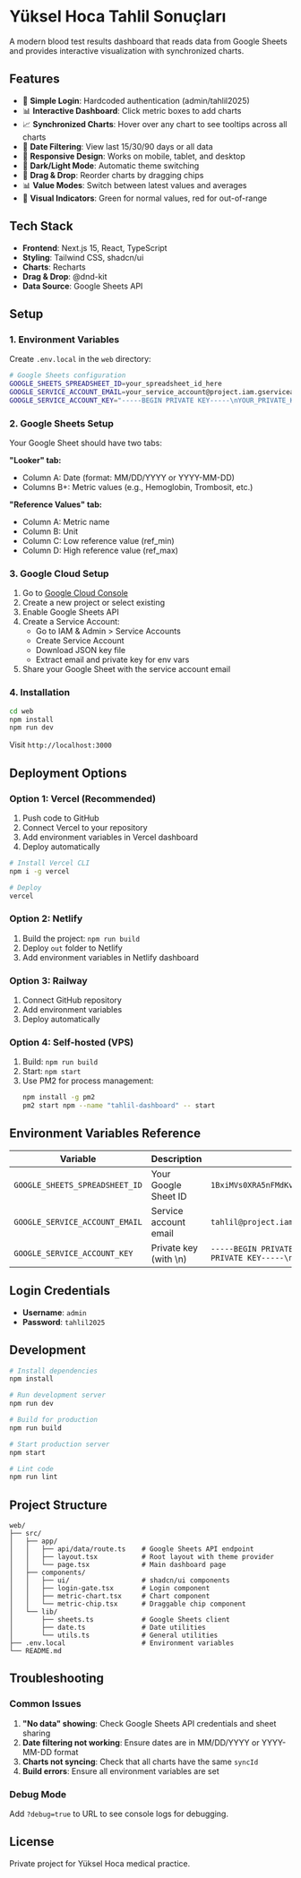 # Yüksel Hoca Tahlil Sonuçları

A modern blood test results dashboard that reads data from Google Sheets and provides interactive visualization with synchronized charts.

## Features

- 🔐 **Simple Login**: Hardcoded authentication (admin/tahlil2025)
- 📊 **Interactive Dashboard**: Click metric boxes to add charts
- 📈 **Synchronized Charts**: Hover over any chart to see tooltips across all charts
- 🎯 **Date Filtering**: View last 15/30/90 days or all data
- 📱 **Responsive Design**: Works on mobile, tablet, and desktop
- 🌙 **Dark/Light Mode**: Automatic theme switching
- 🔄 **Drag & Drop**: Reorder charts by dragging chips
- 📊 **Value Modes**: Switch between latest values and averages
- 🎨 **Visual Indicators**: Green for normal values, red for out-of-range

## Tech Stack

- **Frontend**: Next.js 15, React, TypeScript
- **Styling**: Tailwind CSS, shadcn/ui
- **Charts**: Recharts
- **Drag & Drop**: @dnd-kit
- **Data Source**: Google Sheets API

## Setup

### 1. Environment Variables

Create `.env.local` in the `web` directory:

```bash
# Google Sheets configuration
GOOGLE_SHEETS_SPREADSHEET_ID=your_spreadsheet_id_here
GOOGLE_SERVICE_ACCOUNT_EMAIL=your_service_account@project.iam.gserviceaccount.com
GOOGLE_SERVICE_ACCOUNT_KEY="-----BEGIN PRIVATE KEY-----\nYOUR_PRIVATE_KEY_HERE\n-----END PRIVATE KEY-----\n"
```

### 2. Google Sheets Setup

Your Google Sheet should have two tabs:

**"Looker" tab:**
- Column A: Date (format: MM/DD/YYYY or YYYY-MM-DD)
- Columns B+: Metric values (e.g., Hemoglobin, Trombosit, etc.)

**"Reference Values" tab:**
- Column A: Metric name
- Column B: Unit
- Column C: Low reference value (ref_min)
- Column D: High reference value (ref_max)

### 3. Google Cloud Setup

1. Go to [Google Cloud Console](https://console.cloud.google.com/)
2. Create a new project or select existing
3. Enable Google Sheets API
4. Create a Service Account:
   - Go to IAM & Admin > Service Accounts
   - Create Service Account
   - Download JSON key file
   - Extract email and private key for env vars
5. Share your Google Sheet with the service account email

### 4. Installation

```bash
cd web
npm install
npm run dev
```

Visit `http://localhost:3000`

## Deployment Options

### Option 1: Vercel (Recommended)

1. Push code to GitHub
2. Connect Vercel to your repository
3. Add environment variables in Vercel dashboard
4. Deploy automatically

```bash
# Install Vercel CLI
npm i -g vercel

# Deploy
vercel
```

### Option 2: Netlify

1. Build the project: `npm run build`
2. Deploy `out` folder to Netlify
3. Add environment variables in Netlify dashboard

### Option 3: Railway

1. Connect GitHub repository
2. Add environment variables
3. Deploy automatically

### Option 4: Self-hosted (VPS)

1. Build: `npm run build`
2. Start: `npm start`
3. Use PM2 for process management:
   ```bash
   npm install -g pm2
   pm2 start npm --name "tahlil-dashboard" -- start
   ```

## Environment Variables Reference

| Variable | Description | Example |
|----------|-------------|---------|
| `GOOGLE_SHEETS_SPREADSHEET_ID` | Your Google Sheet ID | `1BxiMVs0XRA5nFMdKvBdBZjgmUUqptlbs74OgvE2upms` |
| `GOOGLE_SERVICE_ACCOUNT_EMAIL` | Service account email | `tahlil@project.iam.gserviceaccount.com` |
| `GOOGLE_SERVICE_ACCOUNT_KEY` | Private key (with \n) | `-----BEGIN PRIVATE KEY-----\n...\n-----END PRIVATE KEY-----\n` |

## Login Credentials

- **Username**: `admin`
- **Password**: `tahlil2025`

## Development

```bash
# Install dependencies
npm install

# Run development server
npm run dev

# Build for production
npm run build

# Start production server
npm start

# Lint code
npm run lint
```

## Project Structure

```
web/
├── src/
│   ├── app/
│   │   ├── api/data/route.ts    # Google Sheets API endpoint
│   │   ├── layout.tsx           # Root layout with theme provider
│   │   └── page.tsx             # Main dashboard page
│   ├── components/
│   │   ├── ui/                  # shadcn/ui components
│   │   ├── login-gate.tsx       # Login component
│   │   ├── metric-chart.tsx     # Chart component
│   │   └── metric-chip.tsx      # Draggable chip component
│   └── lib/
│       ├── sheets.ts            # Google Sheets client
│       ├── date.ts              # Date utilities
│       └── utils.ts             # General utilities
├── .env.local                   # Environment variables
└── README.md
```

## Troubleshooting

### Common Issues

1. **"No data" showing**: Check Google Sheets API credentials and sheet sharing
2. **Date filtering not working**: Ensure dates are in MM/DD/YYYY or YYYY-MM-DD format
3. **Charts not syncing**: Check that all charts have the same `syncId`
4. **Build errors**: Ensure all environment variables are set

### Debug Mode

Add `?debug=true` to URL to see console logs for debugging.

## License

Private project for Yüksel Hoca medical practice.